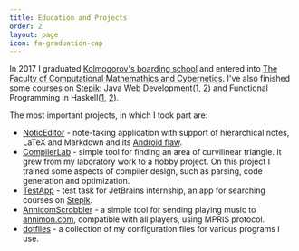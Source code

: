 ```yaml
---
title: Education and Projects
order: 2
layout: page
icon: fa-graduation-cap
---
```


In 2017 I graduated [Kolmogorov's boarding school](https://internat.msu.ru) and entered into [The Faculty of Computational Mathemathics and Cybernetics](https://cmc.msu.ru). I've also finished some courses on [Stepik](https://stepik.org): Java Web Development([1](https://stepik.org/course/146), [2](https://stepik.org/course/186)) and Functional Programming in Haskell([1](https://stepik.org/course/75), [2](https://stepik.org/course/693)).

<!-- .slide: style="text-align: left;" -->

The most important projects, in which I took part are:
<div style="text-align: left"><ul>
<li><a href="https://github.com/NoticEditorTeam/NoticEditor.git">NoticEditor</a> - note-taking application with support of hierarchical notes, LaTeX and Markdown and its <a href="https://github.com/NoticEditorTeam/NoticEditorAndroid.git">Android flaw</a>.</li>
<li><a href="https://github.com/SeTSeR/CompilerLab.git">CompilerLab</a> - simple tool for finding an area of curvilinear triangle. It grew from my laboratory work to a hobby project. On this project I trained some aspects of compiler design, such as parsing, code generation and optimization.</li>
<li><a href="https://github.com/SeTSeR/TestApp.git">TestApp</a> - test task for JetBrains internship, an app for searching courses on <a href="stepik.org">Stepik</a>.</li>
<li><a href="https://github.com/SeTSeR/AnnicomScrobbler.git">AnnicomScrobbler</a> - a simple tool for sending playing music to <a href="https://annimon.com">annimon.com</a>, compatible with all players, using MPRIS protocol.</li>
<li><a href="https://github.com/SeTSeR/dotfiles.git">dotfiles</a> - a collection of my configuration files for various programs I use.</li>
</ul></div>
